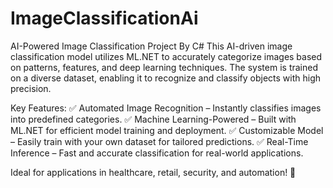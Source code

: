 # ImageClassificationAi
AI-Powered Image Classification Project By C#
This AI-driven image classification model utilizes ML.NET to accurately categorize images based on patterns, features, and deep learning techniques. The system is trained on a diverse dataset, enabling it to recognize and classify objects with high precision.

Key Features:
✅ Automated Image Recognition – Instantly classifies images into predefined categories.
✅ Machine Learning-Powered – Built with ML.NET for efficient model training and deployment.
✅ Customizable Model – Easily train with your own dataset for tailored predictions.
✅ Real-Time Inference – Fast and accurate classification for real-world applications.

Ideal for applications in healthcare, retail, security, and automation! 🚀
